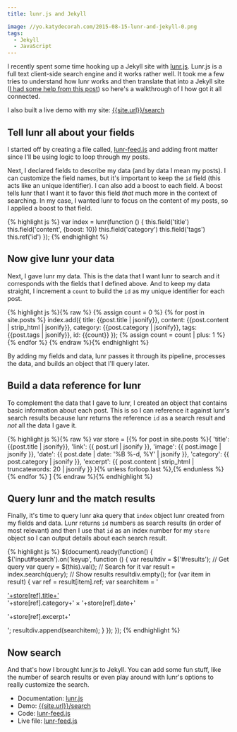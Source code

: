 ```yaml
---
title: lunr.js and Jekyll

image: //yo.katydecorah.com/2015-08-15-lunr-and-jekyll-0.png
tags:
  - Jekyll
  - JavaScript
---
```


I recently spent some time hooking up a Jekyll site with [lunr.js](http://lunrjs.com/). Lunr.js is a full text client-side search engine and it works rather well. It took me a few tries to understand how lunr works and then translate that into a Jekyll site ([I had some help from this post](http://matthewdaly.co.uk/blog/2015/04/18/how-i-added-search-to-my-site-with-lunr-dot-js/)) so here's a walkthrough of I how got it all connected.

I also built a live demo with my site: [{{site.url}}/search](/search/)

## Tell lunr all about your fields

I started off by creating a file called, [lunr-feed.js](https://github.com/katydecorah/katydecorah.github.io/blob/master/js/lunr-feed.js) and adding front matter since I'll be using logic to loop through my posts.

Next, I declared fields to describe my data (and by data I mean my posts). I can customize the field names, but it's important to keep the `id` field (this acts like an unique identifier). I can also add a boost to each field. A boost tells lunr that I want it to favor this field _that_ much more in the context of searching. In my case, I wanted lunr to focus on the content of my posts, so I applied a boost to that field.

{% highlight js %}
var index = lunr(function () {
this.field('title')
this.field('content', {boost: 10})
this.field('category')
this.field('tags')
this.ref('id')
});
{% endhighlight %}

## Now give lunr your data

Next, I gave lunr my data. This is the data that I want lunr to search and it corresponds with the fields that I defined above. And to keep my data straight, I increment a `count` to build the `id` as my unique identifier for each post.

{% highlight js %}{% raw %}
{% assign count = 0 %}
{% for post in site.posts %}
index.add({
title: {{post.title | jsonify}},
content: {{post.content | strip_html | jsonify}},
category: {{post.category | jsonify}},
tags: {{post.tags | jsonify}},
id: {{count}}
});
{% assign count = count | plus: 1 %}
{% endfor %}
{% endraw %}{% endhighlight %}

By adding my fields and data, lunr passes it through its pipeline, processes the data, and builds an object that I'll query later.

## Build a data reference for lunr

To complement the data that I gave to lunr, I created an object that contains basic information about each post. This is so I can reference it against lunr's search results because lunr returns the reference `id` as a search result and _not_ all the data I gave it.

{% highlight js %}{% raw %}
var store = [{% for post in site.posts %}{
'title': {{post.title | jsonify}},
'link': {{ post.url | jsonify }},
'image': {{ post.image | jsonify }},
'date': {{ post.date | date: '%B %-d, %Y' | jsonify }},
'category': {{ post.category | jsonify }},
'excerpt': {{ post.content | strip_html | truncatewords: 20 | jsonify }}
}{% unless forloop.last %},{% endunless %}{% endfor %}
]
{% endraw %}{% endhighlight %}

## Query lunr and the match results

Finally, it's time to query lunr aka query that `index` object lunr created from my fields and data. Lunr returns `id` numbers as search results (in order of most relevant) and then I use that `id` as an index number for my `store` object so I can output details about each search result.

{% highlight js %}
$(document).ready(function() {
$('input#search').on('keyup', function () {
var resultdiv = $('#results');
// Get query
var query = $(this).val();
// Search for it
var result = index.search(query);
// Show results
resultdiv.empty();
for (var item in result) {
var ref = result[item].ref;
var searchitem = '<div class="result"><a href="'+store[ref].link+'" class="post-title">'+store[ref].title+'</a> <div class="post-date small">'+store[ref].category+' &times; '+store[ref].date+'<div><p>'+store[ref].excerpt+'</p></div>';
resultdiv.append(searchitem);
}
});
});
{% endhighlight %}

## Now search

And that's how I brought lunr.js to Jekyll. You can add some fun stuff, like the number of search results or even play around with lunr's options to really customize the search.

- Documentation: [lunr.js](http://lunrjs.com/)
- Demo: [{{site.url}}/search](/search/)
- Code: [lunr-feed.js](https://github.com/katydecorah/katydecorah.github.io/blob/master/js/lunr-feed.js)
- Live file: [lunr-feed.js](/js/lunr-feed.js)
